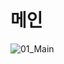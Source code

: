 # 메인
![01_Main](https://user-images.githubusercontent.com/95197594/166400163-48f66f27-47a8-454a-9274-ef40f033766c.jpg)

